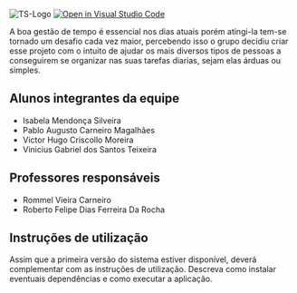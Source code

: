 ![TS-Logo](https://user-images.githubusercontent.com/52513984/146298000-c1d44c52-2b3f-459e-b22e-fb259e9cf871.png)
[![Open in Visual Studio Code](https://classroom.github.com/assets/open-in-vscode-f059dc9a6f8d3a56e377f745f24479a46679e63a5d9fe6f495e02850cd0d8118.svg)](https://classroom.github.com/online_ide?assignment_repo_id=453597&assignment_repo_type=GroupAssignmentRepo)


A boa gestão de tempo é essencial nos dias atuais porém atingi-la tem-se tornado um desafio cada vez maior, percebendo isso o grupo decidiu criar esse projeto com o intuito de ajudar os mais diversos tipos de pessoas a conseguirem se organizar nas suas tarefas diarias, sejam elas árduas ou simples.


## Alunos integrantes da equipe

* Isabela Mendonça Silveira
* Pablo Augusto Carneiro Magalhães
* Victor Hugo Criscollo Moreira
* Vinicius Gabriel dos Santos Teixeira

## Professores responsáveis

* Rommel Vieira Carneiro
* Roberto Felipe Dias Ferreira Da Rocha

## Instruções de utilização

Assim que a primeira versão do sistema estiver disponível, deverá complementar com as instruções de utilização. Descreva como instalar eventuais dependências e como executar a aplicação.
